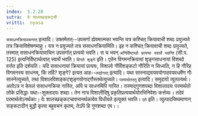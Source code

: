 ```yaml
---
index:  5.2.28
sutra:  वेः शालच्छङ्कट्चौ
vritti:  nyasa
---
```


`ससाधनक्रियावचनात्` इत्यादि। उक्तमेतत्--उपसर्गा ह्येवमात्मका भवन्ति यत्र कश्चित् क्रियावाची शब्दः प्रयुज्यते तत्र क्रियाविशेषणमाहुः। यत्र न प्रयुज्यते तत्र ससाधनक्रियामिति। इह न कश्चित् क्रियावाची शब्दः प्रयुज्यते, तस्मात् ससाधनक्रियावाचिन उपसर्गात् प्रत्ययो भवति। स च भवन् `अनिर्दिष्टार्थाः प्रत्ययाः स्वार्थे भवन्ति` (सी.प. 125) इत्यनिर्दिष्टार्थत्वात् स्वार्थे भवति। `विगते शृङ्गे` इति। एतेन विगमनक्रियायां शृङ्गसाधनायां विशब्दो वर्त्तत इति दर्शयति।
यदि ससाधनायां क्रियायां प्रत्ययः, विशालो गौर्विशङ्कटो गौरिति न सिध्यति, न हि गौरिह विगमनस्य साधनम्, किं तर्हि? शृङ्गे? इत्यत आह--`तद्योगात्` इत्यादि। यथा सास्नाद्यवयवयोगादवयवधर्मेण गौः सास्नेत्युच्यते, तथा विशालविशङ्कटशृङ्गयोगाद्गौस्तथेत्युच्यते। `परमार्थतस्तु` इत्यादि। समुदायो व्युत्पत्यर्थः। अतोऽत्र न केवलं ससाधनक्रिया नास्ति, अपि च साधनमिपि नास्ति। तस्माद्गुणशपब्दा विशालादयः परमार्थतो लोके प्रसिद्धाः यथा--शुक्लादयः शब्दाः। तेन नात्र विशालीदिषु प्रकृतिप्रत्ययार्थयोरभिनिवेशः कर्त्तव्यः। तदेवं परमार्थतोऽनर्थकाः। वेः शालच्छङ्कटचावप्यनर्थकावेव विधीयते इत्युक्तं भवति। `एते` इति। व्युत्पादयिष्यमाणान् सङ्कटादीन् बुद्धौ कृत्वा बहुवचनं कृतम्, तेऽपि हि गुणशब्दा एव।।

